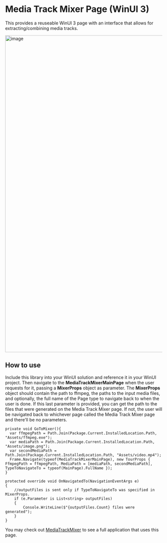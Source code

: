# Media Track Mixer Page (WinUI 3)
This provides a reuseable WinUI 3 page with an interface that allows for extracting/combining media tracks.

<img width="687" height="1017" alt="image" src="https://github.com/user-attachments/assets/0fc3222a-df96-4772-ae7a-d4f78697c404" />

## How to use
Include this library into your WinUI solution and reference it in your WinUI project. Then navigate to the **MediaTrackMixerMainPage** when the user requests for it, passing a **MixerProps** object as parameter.
The **MixerProps** object should contain the path to ffmpeg, the paths to the input media files, and optionally, the full name of the Page type to navigate back to when the user is done. If this last parameter is provided, you can get the path to the files that were generated on the Media Track Mixer page. If not, the user will be navigated back to whichever page called the Media Track Mixer page and there'll be no parameters. 
```
private void GoToMixer(){
  var ffmpegPath = Path.Join(Package.Current.InstalledLocation.Path, "Assets/ffmpeg.exe");
  var mediaPath = Path.Join(Package.Current.InstalledLocation.Path, "Assets/image.png");
  var secondMediaPath = Path.Join(Package.Current.InstalledLocation.Path, "Assets/video.mp4");
  Frame.Navigate(typeof(MediaTrackMixerMainPage), new TourProps { FfmpegPath = ffmpegPath, MediaPath = [mediaPath, secondMediaPath], TypeToNavigateTo = typeof(MainPage).FullName });
}

protected override void OnNavigatedTo(NavigationEventArgs e)
{
    //outputFiles is sent only if TypeToNavigateTo was specified in MixerProps.
    if (e.Parameter is List<string> outputFiles)
    {
        Console.WriteLine($"{outputFiles.Count} files were generated");
    }
}
```

You may check out [MediaTrackMixer](https://github.com/PeteJobi/MediaTrackMixer) to see a full application that uses this page.

